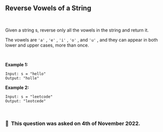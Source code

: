 ## Reverse Vowels of a String

<br>

Given a string s, reverse only all the vowels in the string and return it.

The vowels are  `'a'` ,  `'e'` ,  `'i'` ,  `'o'` , and  `'u'` , and they can appear in both lower and upper cases, more than once.

<br>

**Example 1:**

```
Input: s = "hello"
Output: "holle"
```

**Example 2:**

```
Input: s = "leetcode"
Output: "leotcede"
```

<br>

### 📆&nbsp; This question was asked on 4th of November 2022.
